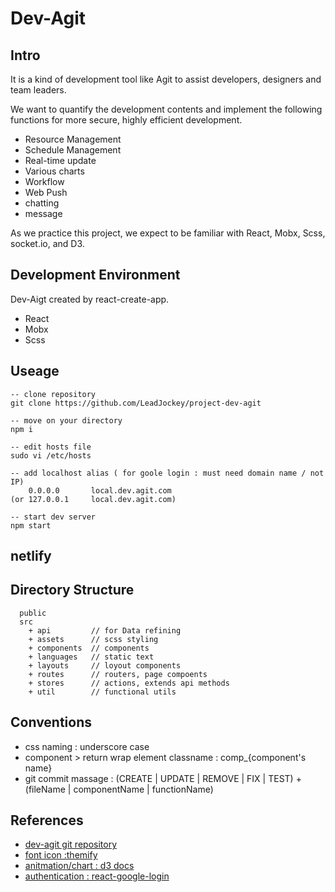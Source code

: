 # Dev-Agit

## Intro
It is a kind of development tool like Agit to assist developers, designers and team leaders.  

We want to quantify the development contents and implement the following functions for more secure, highly efficient development.

* Resource Management
* Schedule Management
* Real-time update
* Various charts
* Workflow
* Web Push
* chatting
* message

As we practice this project, we expect to be familiar with React, Mobx, Scss, socket.io, and D3.

## Development Environment
Dev-Aigt created by react-create-app.

* React
* Mobx
* Scss

## Useage
```code
-- clone repository
git clone https://github.com/LeadJockey/project-dev-agit

-- move on your directory
npm i 

-- edit hosts file
sudo vi /etc/hosts

-- add localhost alias ( for goole login : must need domain name / not IP)
    0.0.0.0       local.dev.agit.com 
(or 127.0.0.1     local.dev.agit.com)

-- start dev server
npm start
```

## netlify



## Directory Structure
```code
  public
  src
    + api         // for Data refining
    + assets      // scss styling
    + components  // components
    + languages   // static text 
    + layouts     // loyout components
    + routes      // routers, page compoents
    + stores      // actions, extends api methods
    + util        // functional utils
```

## Conventions
* css naming : underscore case
* component > return wrap element classname : comp_{component's name}
* git commit massage : (CREATE | UPDATE | REMOVE | FIX | TEST) + (fileName | componentName | functionName)

## References
* [dev-agit git repository](https://github.com/LeadJockey/project-dev-agit)
* [font icon :themify](https://themify.me/themify-icons)
* [anitmation/chart : d3 docs](https://github.com/d3/d3/wiki)
* [authentication : react-google-login](https://www.npmjs.com/package/react-google-login)


